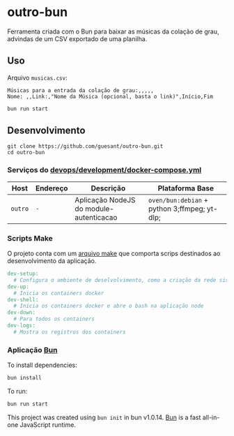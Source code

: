 # outro-bun

Ferramenta criada com o Bun para baixar as músicas da colação de grau, advindas de um CSV exportado de uma planilha.

## Uso

Arquivo `musicas.csv`:

```csv
Músicas para a entrada da colação de grau:,,,,,
Nome: ,,Link:,"Nome da Música (opcional, basta o link)",Início,Fim
```

```bash
bun run start
```

## Desenvolvimento

```
git clone https://github.com/guesant/outro-bun.git
cd outro-bun
```

### Serviços do [devops/development/docker-compose.yml](./devops/development/docker-compose.yml)

| Host    | Endereço | Descrição                               | Plataforma Base                              |
| ------- | -------- | --------------------------------------- | -------------------------------------------- |
| `outro` | `-`      | Aplicação NodeJS do module-autenticacao | `oven/bun:debian` + python 3;ffmpeg; yt-dlp; |

### Scripts Make

O projeto conta com um [arquivo make](./Makefile) que comporta scrips destinados ao desenvolvimento da aplicação.

```Makefile
dev-setup:
  # Configura o ambiente de deselvolvimento, como a criação da rede sisgea-net e os arquivos .env
dev-up:
  # Inicia os containers docker
dev-shell:
  # Inicia os containers docker e abre o bash na aplicação node
dev-down:
  # Para todos os containers
dev-logs:
  # Mostra os registros dos containers
```

### Aplicação [Bun](https://bun.sh/)

To install dependencies:

```bash
bun install
```

To run:

```bash
bun run start
```

This project was created using `bun init` in bun v1.0.14. [Bun](https://bun.sh) is a fast all-in-one JavaScript runtime.
